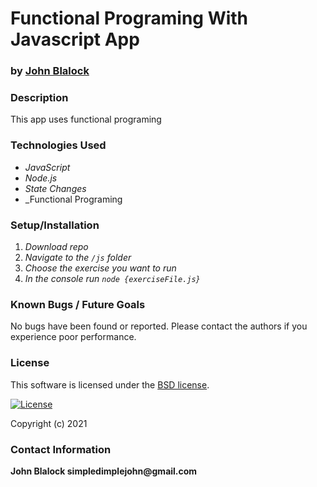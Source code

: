 # __Functional Programing With Javascript App__
### by [John Blalock](https://github.com/simpledimplejohn) 

### __Description__
This app uses functional programing 

### __Technologies Used__

* _JavaScript_
* _Node.js_
* _State Changes_
* _Functional Programing



### __Setup/Installation__

1. _Download repo_ 
2. _Navigate to the `/js` folder_
3. _Choose the exercise you want to run_
4. _In the console run `node {exerciseFile.js}`_


### __Known Bugs / Future Goals__
No bugs have been found or reported. Please contact the authors if you experience poor performance.



### __License__
This software is licensed under the [BSD license](license.txt).

[![License](https://img.shields.io/badge/License-BSD%202--Clause-orange.svg)](https://opensource.org/licenses/BSD-2-Clause)

Copyright (c) 2021 

### __Contact Information__
 __John Blalock simpledimplejohn@gmail.com__